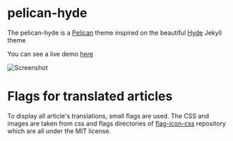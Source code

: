 # pelican-hyde

The pelican-hyde is a [Pelican](https://github.com/getpelican) theme inspired on the beautiful [Hyde](http://hyde.getpoole.com/) Jekyll theme

You can see a live demo [here](http://jvanz.github.io/)

![Screenshot](screenshot.png)

# Flags for translated articles

To display all article's translations, small flags are used. The CSS and images are taken from css and flags directories of [flag-icon-css](https://github.com/lipis/flag-icon-css) repository which are all under the MIT license.
